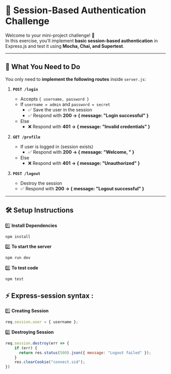 # 🔐 Session-Based Authentication Challenge

Welcome to your mini-project challenge! 🚀  
In this exercise, you’ll implement **basic session-based authentication** in Express.js and test it using **Mocha, Chai, and Supertest**.

---

## 📌 What You Need to Do
You only need to **implement the following routes** inside `server.js`:

1. **`POST /login`**
   - Accepts `{ username, password }`
   - If `username = admin` and `password = secret`
     - ✅ Save the user in the session
     - ✅ Respond with **200 → { message: "Login successful" }**
   - Else
     - ❌ Respond with **401 → { message: "Invalid credentials" }**

2. **`GET /profile`**
   - If user is logged in (session exists)
     - ✅ Respond with **200 → { message: "Welcome, <username>" }**
   - Else
     - ❌ Respond with **401 → { message: "Unauthorized" }**

3. **`POST /logout`**
   - Destroy the session
   - ✅ Respond with **200 → { message: "Logout successful" }**

---

## 🛠️ Setup Instructions

1️⃣ **Install Dependencies**
```bash
npm install
```

2️⃣ **To start the server**
```bash
npm run dev
```

3️⃣ **To test code**
```bash
npm test
```


## ⚡ Express-session syntax :

1️⃣ **Creating Session**
```js
req.session.user = { username };
```

2️⃣ **Destroying Session**
```js
req.session.destroy(err => {
    if (err) {
      return res.status(500).json({ message: "Logout failed" });
    }
    res.clearCookie("connect.sid");
})
```